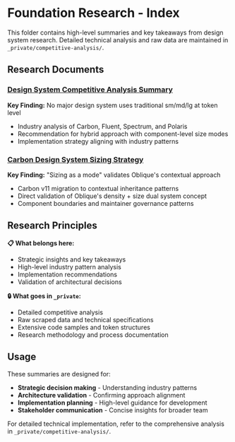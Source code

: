 # Foundation Research - Index

This folder contains high-level summaries and key takeaways from design system research. Detailed technical analysis and raw data are maintained in `_private/competitive-analysis/`.

## Research Documents

### [Design System Competitive Analysis Summary](design-system-competitive-analysis-summary.md)
**Key Finding:** No major design system uses traditional sm/md/lg at token level
- Industry analysis of Carbon, Fluent, Spectrum, and Polaris
- Recommendation for hybrid approach with component-level size modes
- Implementation strategy aligning with industry patterns

### [Carbon Design System Sizing Strategy](carbon-sizing-strategy-v11.md) 
**Key Finding:** "Sizing as a mode" validates Oblique's contextual approach
- Carbon v11 migration to contextual inheritance patterns
- Direct validation of Oblique's density + size dual system concept
- Component boundaries and maintainer governance patterns

## Research Principles

**📋 What belongs here:**
- Strategic insights and key takeaways
- High-level industry pattern analysis  
- Implementation recommendations
- Validation of architectural decisions

**🔒 What goes in `_private`:**
- Detailed competitive analysis
- Raw scraped data and technical specifications
- Extensive code samples and token structures
- Research methodology and process documentation

## Usage

These summaries are designed for:
- **Strategic decision making** - Understanding industry patterns
- **Architecture validation** - Confirming approach alignment
- **Implementation planning** - High-level guidance for development
- **Stakeholder communication** - Concise insights for broader team

For detailed technical implementation, refer to the comprehensive analysis in `_private/competitive-analysis/`.
